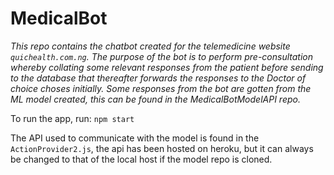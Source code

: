 # MedicalBot

_This repo contains the chatbot created for the telemedicine website `quichealth.com.ng`. The purpose of the bot is to perform pre-consultation whereby collating some relevant
responses from the patient before sending to the database that thereafter forwards the responses to the Doctor of choice choses initially. Some responses from the bot are gotten
from the ML model created, this can be found in the MedicalBotModelAPI repo._

To run the app, run:
`npm start`

The API used to communicate with the model is found in the `ActionProvider2.js`, the api has been hosted on heroku, but it can always be changed to that of the local host if the
model repo is cloned.
